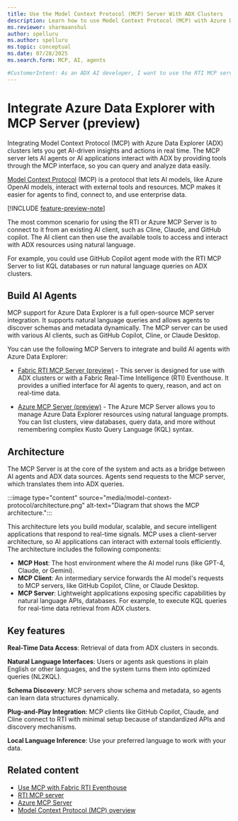 ```yaml
---
title: Use the Model Context Protocol (MCP) Server With ADX Clusters
description: Learn how to use Model Context Protocol (MCP) with Azure Data Explorer clusters to create AI agents and applications that analyze real-time data. Get started now!
ms.reviewer: sharmaanshul
author: spelluru
ms.author: spelluru
ms.topic: conceptual
ms.date: 07/28/2025
ms.search.form: MCP, AI, agents

#CustomerIntent: As an ADX AI developer, I want to use the RTI MCP server or Azure MCP server to create AI agents and AI applications.
---
```


# Integrate Azure Data Explorer with MCP Server (preview)

Integrating Model Context Protocol (MCP) with Azure Data Explorer (ADX) clusters lets you get AI-driven insights and actions in real time. The MCP server lets AI agents or AI applications interact with ADX by providing tools through the MCP interface, so you can query and analyze data easily.

[Model Context Protocol](https://modelcontextprotocol.io/introduction) (MCP) is a protocol that lets AI models, like Azure OpenAI models, interact with external tools and resources. MCP makes it easier for agents to find, connect to, and use enterprise data.

[!INCLUDE [feature-preview-note](../includes/feature-preview-note.md)]

The most common scenario for using the RTI or Azure MCP Server is to connect to it from an existing AI client, such as Cline, Claude, and GitHub copilot. The AI client can then use the available tools to access and interact with ADX resources using natural language.

For example, you could use GitHub Copilot agent mode with the RTI MCP Server to list KQL databases or run natural language queries on ADX clusters.

## Build AI Agents

MCP support for Azure Data Explorer is a full open-source MCP server integration. It supports natural language queries and allows agents to discover schemas and metadata dynamically. The MCP server can be used with various AI clients, such as GitHub Copilot, Cline, or Claude Desktop.

You can use the following MCP Servers to integrate and build AI agents with Azure Data Explorer:

* [Fabric RTI MCP Server (preview)](https://github.com/microsoft/fabric-rti-mcp/) - This server is designed for use with ADX clusters or with a Fabric Real-Time Intelligence (RTI) Eventhouse. It provides a unified interface for AI agents to query, reason, and act on real-time data.

* [Azure MCP Server (preview)](/azure/developer/azure-mcp-server/tools/azure-data-explorer) - The Azure MCP Server allows you to manage Azure Data Explorer resources using natural language prompts. You can list clusters, view databases, query data, and more without remembering complex Kusto Query Language (KQL) syntax.

## Architecture

The MCP Server is at the core of the system and acts as a bridge between AI agents and ADX data sources. Agents send requests to the MCP server, which translates them into ADX queries.

:::image type="content" source="media/model-context-protocol/architecture.png" alt-text="Diagram that shows the MCP architecture.":::

This architecture lets you build modular, scalable, and secure intelligent applications that respond to real-time signals. MCP uses a client-server architecture, so AI applications can interact with external tools efficiently. The architecture includes the following components:

* **MCP Host**: The host environment where the AI model runs (like GPT-4, Claude, or Gemini).
* **MCP Client**: An intermediary service forwards the AI model's requests to MCP servers, like GitHub Copilot, Cline, or Claude Desktop.
* **MCP Server**: Lightweight applications exposing specific capabilities by natural language APIs, databases. For example, to execute KQL queries for real-time data retrieval from ADX clusters.

## Key features

**Real-Time Data Access**: Retrieval of data from ADX clusters in seconds.

**Natural Language Interfaces**: Users or agents ask questions in plain English or other languages, and the system turns them into optimized queries (NL2KQL).

**Schema Discovery**: MCP servers show schema and metadata, so agents can learn data structures dynamically.

**Plug-and-Play Integration**: MCP clients like GitHub Copilot, Claude, and Cline connect to RTI with minimal setup because of standardized APIs and discovery mechanisms.

**Local Language Inference**: Use your preferred language to work with your data.

## Related content

* [Use MCP with Fabric RTI Eventhouse](mcp-eventhouse.md)
* [RTI MCP server](https://github.com/microsoft/fabric-rti-mcp/)
* [Azure MCP Server](/azure/developer/azure-mcp-server/)
* [Model Context Protocol (MCP) overview](https://modelcontextprotocol.io/introduction)
